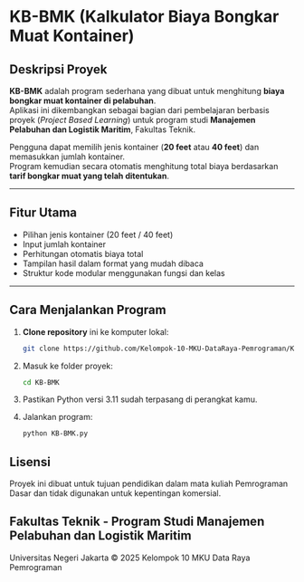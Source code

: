 # KB-BMK (Kalkulator Biaya Bongkar Muat Kontainer)

## Deskripsi Proyek
**KB-BMK** adalah program sederhana yang dibuat untuk menghitung **biaya bongkar muat kontainer di pelabuhan**.  
Aplikasi ini dikembangkan sebagai bagian dari pembelajaran berbasis proyek (*Project Based Learning*) untuk program studi **Manajemen Pelabuhan dan Logistik Maritim**, Fakultas Teknik.

Pengguna dapat memilih jenis kontainer (**20 feet** atau **40 feet**) dan memasukkan jumlah kontainer.  
Program kemudian secara otomatis menghitung total biaya berdasarkan **tarif bongkar muat yang telah ditentukan**.

---

## Fitur Utama
- Pilihan jenis kontainer (20 feet / 40 feet)  
- Input jumlah kontainer  
- Perhitungan otomatis biaya total  
- Tampilan hasil dalam format yang mudah dibaca  
- Struktur kode modular menggunakan fungsi dan kelas  

---

## Cara Menjalankan Program
1. **Clone repository** ini ke komputer lokal:
   ```bash
   git clone https://github.com/Kelompok-10-MKU-DataRaya-Pemrograman/KB-BMK.git
   
2. Masuk ke folder proyek:
   ```bash
   cd KB-BMK

3. Pastikan Python versi 3.11 sudah terpasang di perangkat kamu.
   
4. Jalankan program:
   ```bash
   python KB-BMK.py


## Lisensi
Proyek ini dibuat untuk tujuan pendidikan dalam mata kuliah Pemrograman Dasar dan tidak digunakan untuk kepentingan komersial.

## Fakultas Teknik - Program Studi Manajemen Pelabuhan dan Logistik Maritim
Universitas Negeri Jakarta
© 2025 Kelompok 10 MKU Data Raya Pemrograman
